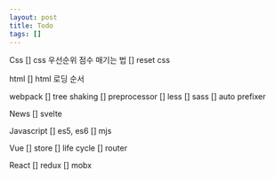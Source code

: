 ```yaml
---
layout: post
title: Todo
tags: []
---
```


Css
[] css 우선순위 점수 매기는 법
[] reset css

html
[] html 로딩 순서

webpack
[] tree shaking
[] preprocessor
[] less
[] sass
[] auto prefixer

News
[] svelte

Javascript
[] es5, es6
[] mjs

Vue
[] store
[] life cycle
[] router

React
[] redux
[] mobx